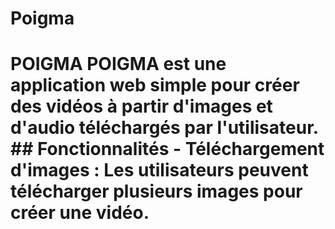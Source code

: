 # Poigma
# POIGMA  POIGMA est une application web simple pour créer des vidéos à partir d'images et d'audio téléchargés par l'utilisateur.  ## Fonctionnalités  - **Téléchargement d'images :** Les utilisateurs peuvent télécharger plusieurs images pour créer une vidéo. 

